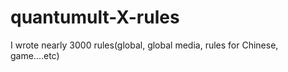 # quantumult-X-rules
I wrote nearly 3000 rules(global, global media, rules for Chinese, game....etc)
